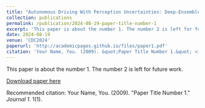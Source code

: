 ```yaml
---
title: "Autonomous Driving With Perception Uncertainties: Deep-Ensemble Based Adaptive Cruise Control"
collection: publications
permalink: /publication/2024-08-19-paper-title-number-1
excerpt: 'This paper is about the number 1. The number 2 is left for future work.'
date: 2024-08-19
venue: 'CDC2024'
paperurl: 'http://academicpages.github.io/files/paper1.pdf'
citation: 'Your Name, You. (2009). &quot;Paper Title Number 1.&quot; <i>Journal 1</i>. 1(1).'
---
```

This paper is about the number 1. The number 2 is left for future work.

[Download paper here](http://academicpages.github.io/files/paper1.pdf)

Recommended citation: Your Name, You. (2009). "Paper Title Number 1." <i>Journal 1</i>. 1(1).